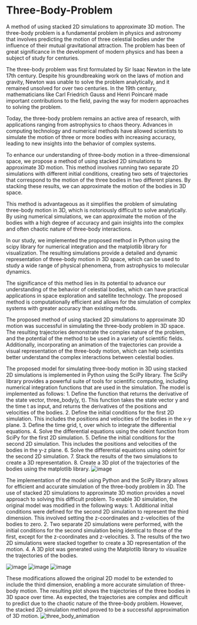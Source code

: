 # Three-Body-Problem
A method of using stacked 2D simulations to approximate 3D motion.
The three-body problem is a fundamental problem in physics and astronomy that involves predicting the motion of three celestial bodies under the influence of their mutual gravitational attraction. The problem has been of great significance in the development of modern physics and has been a subject of study for centuries.

The three-body problem was first formulated by Sir Isaac Newton in the late 17th century. Despite his groundbreaking work on the laws of motion and gravity, Newton was unable to solve the problem analytically, and it remained unsolved for over two centuries. In the 19th century, mathematicians like Carl Friedrich Gauss and Henri Poincaré made important contributions to the field, paving the way for modern approaches to solving the problem.

Today, the three-body problem remains an active area of research, with applications ranging from astrophysics to chaos theory. Advances in computing technology and numerical methods have allowed scientists to simulate the motion of three or more bodies with increasing accuracy, leading to new insights into the behavior of complex systems.

To enhance our understanding of three-body motion in a three-dimensional space, we propose a method of using stacked 2D simulations to approximate 3D motion. This method involves running two separate 2D simulations with different initial conditions, creating two sets of trajectories that correspond to the motion of the three bodies in two different planes. By stacking these results, we can approximate the motion of the bodies in 3D space.

This method is advantageous as it simplifies the problem of simulating three-body motion in 3D, which is notoriously difficult to solve analytically. By using numerical simulations, we can approximate the motion of the bodies with a high degree of accuracy and gain insights into the complex and often chaotic nature of three-body interactions.

In our study, we implemented the proposed method in Python using the scipy library for numerical integration and the matplotlib library for visualization. The resulting simulations provide a detailed and dynamic representation of three-body motion in 3D space, which can be used to study a wide range of physical phenomena, from astrophysics to molecular dynamics.

The significance of this method lies in its potential to advance our understanding of the behavior of celestial bodies, which can have practical applications in space exploration and satellite technology. The proposed method is computationally efficient and allows for the simulation of complex systems with greater accuracy than existing methods.

The proposed method of using stacked 2D simulations to approximate 3D motion was successful in simulating the three-body problem in 3D space. The resulting trajectories demonstrate the complex nature of the problem, and the potential of the method to be used in a variety of scientific fields. Additionally, incorporating an animation of the trajectories can provide a visual representation of the three-body motion, which can help scientists better understand the complex interactions between celestial bodies.

The proposed model for simulating three-body motion in 3D using stacked 2D simulations is implemented in Python using the SciPy library. The SciPy library provides a powerful suite of tools for scientific computing, including numerical integration functions that are used in the simulation.
The model is implemented as follows:
    1. Define the function that returns the derivative of the state vector, three_body(y, t). This function takes the state vector y and the time t as input, and returns the derivatives of the positions and velocities of the bodies.
    2. Define the initial conditions for the first 2D simulation. This includes the positions and velocities of the bodies in the x-y plane.
    3. Define the time grid, t, over which to integrate the differential equations.
    4. Solve the differential equations using the odeint function from SciPy for the first 2D simulation.
    5. Define the initial conditions for the second 2D simulation. This includes the positions and velocities of the bodies in the y-z plane.
    6. Solve the differential equations using odeint for the second 2D simulation.
    7. Stack the results of the two simulations to create a 3D representation.
    8. Create a 3D plot of the trajectories of the bodies using the matplotlib library.
    ![image](https://user-images.githubusercontent.com/3180138/231890216-213ae756-b4a2-4a04-805a-ad36032ec2b3.png)


The implementation of the model using Python and the SciPy library allows for efficient and accurate simulation of the three-body problem in 3D. The use of stacked 2D simulations to approximate 3D motion provides a novel approach to solving this difficult problem.
To enable 3D simulation, the original model was modified in the following ways:
    1. Additional initial conditions were defined for the second 2D simulation to represent the third dimension. This involved setting the z-coordinates and z-velocities of the bodies to zero.
    2. Two separate 2D simulations were performed, with the initial conditions for the second simulation being identical to those of the first, except for the z-coordinates and z-velocities.
    3. The results of the two 2D simulations were stacked together to create a 3D representation of the motion.
    4. A 3D plot was generated using the Matplotlib library to visualize the trajectories of the bodies.
    
   ![image](https://user-images.githubusercontent.com/3180138/231890314-311d14fa-b19a-49c4-9a0c-e2f14b5c900e.png)
   ![image](https://user-images.githubusercontent.com/3180138/231890344-f254f8d6-dbce-4099-9594-c71db7957568.png)
   ![image](https://user-images.githubusercontent.com/3180138/231890397-24d04ab3-7ec6-471f-acb0-6a4b5d4ea37f.png)

These modifications allowed the original 2D model to be extended to include the third dimension, enabling a more accurate simulation of three-body motion.
The resulting plot shows the trajectories of the three bodies in 3D space over time. As expected, the trajectories are complex and difficult to predict due to the chaotic nature of the three-body problem. However, the stacked 2D simulation method proved to be a successful approximation of 3D motion.
![three_body_animation](https://user-images.githubusercontent.com/3180138/231890630-269bba20-bae5-45ef-b6a4-522dca8dc0a9.gif)
